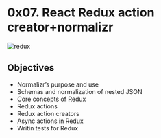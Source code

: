 # 0x07. React Redux action creator+normalizr
![redux](https://s3.amazonaws.com/alx-intranet.hbtn.io/uploads/medias/2019/12/4963c748e30236ee05f2.jpg?X-Amz-Algorithm=AWS4-HMAC-SHA256&X-Amz-Credential=AKIARDDGGGOUSBVO6H7D%2F20220811%2Fus-east-1%2Fs3%2Faws4_request&X-Amz-Date=20220811T141510Z&X-Amz-Expires=86400&X-Amz-SignedHeaders=host&X-Amz-Signature=0497723cab27a9b7b3bcf75dc1be29fc96564d5ce354197c996d1eb9f1765f2b)

## Objectives

- Normalizr’s purpose and use
- Schemas and normalization of nested JSON
- Core concepts of Redux
- Redux actions
- Redux action creators
- Async actions in Redux
- Writin tests for Redux
